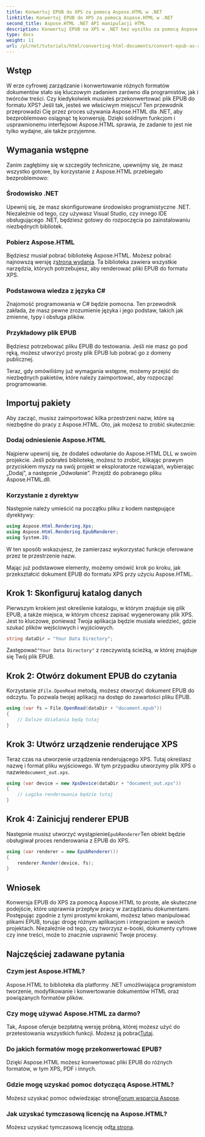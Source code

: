 ```yaml
---
title: Konwertuj EPUB do XPS za pomocą Aspose.HTML w .NET
linktitle: Konwertuj EPUB do XPS za pomocą Aspose.HTML w .NET
second_title: Aspose.HTML .NET API manipulacji HTML
description: Konwertuj EPUB na XPS w .NET bez wysiłku za pomocą Aspose.HTML. Postępuj zgodnie z naszym przewodnikiem krok po kroku, aby uzyskać płynne renderowanie dokumentów.
type: docs
weight: 11
url: /pl/net/tutorials/html/converting-html-documents/convert-epub-as-xps/
---
```

## Wstęp

W erze cyfrowej zarządzanie i konwertowanie różnych formatów dokumentów stało się kluczowym zadaniem zarówno dla programistów, jak i twórców treści. Czy kiedykolwiek musiałeś przekonwertować plik EPUB do formatu XPS? Jeśli tak, jesteś we właściwym miejscu! Ten przewodnik przeprowadzi Cię przez proces używania Aspose.HTML dla .NET, aby bezproblemowo osiągnąć tę konwersję. Dzięki solidnym funkcjom i usprawnionemu interfejsowi Aspose.HTML sprawia, że zadanie to jest nie tylko wydajne, ale także przyjemne.

## Wymagania wstępne

Zanim zagłębimy się w szczegóły techniczne, upewnijmy się, że masz wszystko gotowe, by korzystanie z Aspose.HTML przebiegało bezproblemowo:

### Środowisko .NET
Upewnij się, że masz skonfigurowane środowisko programistyczne .NET. Niezależnie od tego, czy używasz Visual Studio, czy innego IDE obsługującego .NET, będziesz gotowy do rozpoczęcia po zainstalowaniu niezbędnych bibliotek.

### Pobierz Aspose.HTML
Będziesz musiał pobrać bibliotekę Aspose.HTML. Możesz pobrać najnowszą wersję z[strona wydania](https://releases.aspose.com/html/net/). Ta biblioteka zawiera wszystkie narzędzia, których potrzebujesz, aby renderować pliki EPUB do formatu XPS.

### Podstawowa wiedza z języka C#
Znajomość programowania w C# będzie pomocna. Ten przewodnik zakłada, że masz pewne zrozumienie języka i jego podstaw, takich jak zmienne, typy i obsługa plików.

### Przykładowy plik EPUB
Będziesz potrzebować pliku EPUB do testowania. Jeśli nie masz go pod ręką, możesz utworzyć prosty plik EPUB lub pobrać go z domeny publicznej.

Teraz, gdy omówiliśmy już wymagania wstępne, możemy przejść do niezbędnych pakietów, które należy zaimportować, aby rozpocząć programowanie.

## Importuj pakiety

Aby zacząć, musisz zaimportować kilka przestrzeni nazw, które są niezbędne do pracy z Aspose.HTML. Oto, jak możesz to zrobić skutecznie:

### Dodaj odniesienie Aspose.HTML
Najpierw upewnij się, że dodałeś odwołanie do Aspose.HTML DLL w swoim projekcie. Jeśli pobrałeś bibliotekę, możesz to zrobić, klikając prawym przyciskiem myszy na swój projekt w eksploratorze rozwiązań, wybierając „Dodaj”, a następnie „Odwołanie”. Przejdź do pobranego pliku Aspose.HTML.dll.

### Korzystanie z dyrektyw
Następnie należy umieścić na początku pliku z kodem następujące dyrektywy:

```csharp
using Aspose.Html.Rendering.Xps;
using Aspose.Html.Rendering.EpubRenderer;
using System.IO;
```

W ten sposób wskazujesz, że zamierzasz wykorzystać funkcje oferowane przez te przestrzenie nazw.

Mając już podstawowe elementy, możemy omówić krok po kroku, jak przekształcić dokument EPUB do formatu XPS przy użyciu Aspose.HTML.

## Krok 1: Skonfiguruj katalog danych

Pierwszym krokiem jest określenie katalogu, w którym znajduje się plik EPUB, a także miejsca, w którym chcesz zapisać wygenerowany plik XPS. Jest to kluczowe, ponieważ Twoja aplikacja będzie musiała wiedzieć, gdzie szukać plików wejściowych i wyjściowych.

```csharp
string dataDir = "Your Data Directory";
```

 Zastępować`"Your Data Directory"` z rzeczywistą ścieżką, w której znajduje się Twój plik EPUB.

## Krok 2: Otwórz dokument EPUB do czytania

 Korzystanie z`File.OpenRead` metodą, możesz otworzyć dokument EPUB do odczytu. To pozwala twojej aplikacji na dostęp do zawartości pliku EPUB.

```csharp
using (var fs = File.OpenRead(dataDir + "document.epub"))
{
    // Dalsze działania będą tutaj
}
```

## Krok 3: Utwórz urządzenie renderujące XPS

 Teraz czas na utworzenie urządzenia renderującego XPS. Tutaj określasz nazwę i format pliku wyjściowego. W tym przypadku utworzymy plik XPS o nazwie`document_out.xps`.

```csharp
using (var device = new XpsDevice(dataDir + "document_out.xps"))
{
    // Logika renderowania będzie tutaj
}
```

## Krok 4: Zainicjuj renderer EPUB

 Następnie musisz utworzyć wystąpienie`EpubRenderer`Ten obiekt będzie obsługiwał proces renderowania z EPUB do XPS.

```csharp
using (var renderer = new EpubRenderer())
{
    renderer.Render(device, fs);
}
```

## Wniosek

Konwersja EPUB do XPS za pomocą Aspose.HTML to proste, ale skuteczne podejście, które usprawnia przepływ pracy w zarządzaniu dokumentami. Postępując zgodnie z tymi prostymi krokami, możesz łatwo manipulować plikami EPUB, torując drogę różnym aplikacjom i integracjom w swoich projektach. Niezależnie od tego, czy tworzysz e-booki, dokumenty cyfrowe czy inne treści, może to znacznie usprawnić Twoje procesy. 

## Najczęściej zadawane pytania

### Czym jest Aspose.HTML?
Aspose.HTML to biblioteka dla platformy .NET umożliwiająca programistom tworzenie, modyfikowanie i konwertowanie dokumentów HTML oraz powiązanych formatów plików.

### Czy mogę używać Aspose.HTML za darmo?
 Tak, Aspose oferuje bezpłatną wersję próbną, której możesz użyć do przetestowania wszystkich funkcji. Możesz ją pobrać[Tutaj](https://releases.aspose.com/).

### Do jakich formatów mogę przekonwertować EPUB?
Dzięki Aspose.HTML możesz konwertować pliki EPUB do różnych formatów, w tym XPS, PDF i innych.

### Gdzie mogę uzyskać pomoc dotyczącą Aspose.HTML?
 Możesz uzyskać pomoc odwiedzając stronę[Forum wsparcia Aspose](https://forum.aspose.com/c/html/29).

### Jak uzyskać tymczasową licencję na Aspose.HTML?
Możesz uzyskać tymczasową licencję od[ta strona](https://purchase.conholdate.com/temporary-license/).
